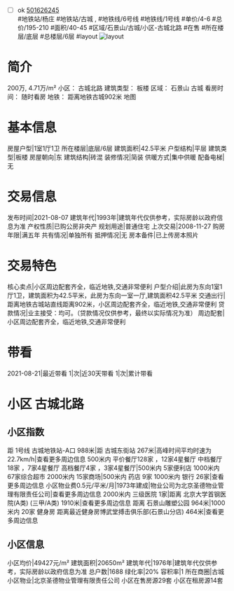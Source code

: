 - [ ] ok [501626245](https://bj.5i5j.com/ershoufang/501626245.html)  
 #地铁站/杨庄 #地铁站/古城 ,  #地铁线/6号线 #地铁线/1号线
#单价/4-6 #总价/195-210 #面积/40-45   #区域/石景山/古城/小区-古城北路 #在售 #所在楼层/底层 #总楼层/6层 #layout 
![layout](http://image2a.5i5j.com/bdir/layout/787a4f13f0024afb8c84343bd61fe3ea.jpg_P5.jpg) 
# 简介 
 200万,  4.71万/m² 
小区： 古城北路
建筑类型： 板楼
区域： 石景山 古城
看房时间： 随时看房
地铁： 距离地铁古城902米 地图
# 基本信息 
 房屋户型|1室1厅1卫
所在楼层|底层/6层
建筑面积|42.5平米
户型结构|平层
建筑类型|板楼
房屋朝向|东
建筑结构|砖混
装修情况|简装
供暖方式|集中供暖
配备电梯|无
# 交易信息 
 发布时间|2021-08-07
建筑年代|1993年|建筑年代仅供参考，实际房龄以政府信息为准
产权性质|已购公房非央产
规划用途|普通住宅
上次交易|2008-11-27
购房年限|满五年
共有情况|单独所有
抵押情况|无
房本备件|已上传房本照片
# 交易特色 
 核心卖点|小区周边配套齐全，临近地铁,交通非常便利
户型介绍|此房为东向1室1厅1卫，建筑面积为42.5平米，此房为东向一室一厅,建筑面积42.5平米
交通出行|距离地铁古城站直线距离902米，小区周边配套齐全，临近地铁,交通非常便利
贷款情况|业主接受：均可。（贷款情况仅供参考，最终以实际情况为准）
周边配套|小区周边配套齐全，临近地铁,交通非常便利
# 带看 
 2021-08-21|最近带看	 1|次|近30天带看	 1|次|累计带看
# 小区 古城北路
## 小区指数 
 距 1号线 古城地铁站-A口 988米|距 古城东街站 267米|高峰时间平均时速为22.7km/h|查看更多周边信息
500米内 平价餐厅128家 ，12家4星餐厅
中档餐厅18家 ，7家4星餐厅
高档餐厅4家 ，3家4星餐厅|500米内 5家便利店
1000米内 67家综合超市
2000米内 15家商场|500米内 药店 9家
1000米内 银行 26家|查看更多周边信息
小区物业费0.5元/平米/月|1973年建成|物业公司为北京圣德物业管理有限责任公司|查看更多周边信息
2000米内 三级医院 1家|距离 北京大学首钢医院(A类) (三甲/A类) 1910米|查看更多周边信息
距离 石景山雕塑公园 964米|1000米内 20家 健身房
距离最近健身房博武堂搏击俱乐部(石景山分店) 464米|查看更多周边信息
## 小区信息 
 小区均价|49427元/m²
建筑面积|20650m²
建筑年代|1976年|建筑年代仅供参考，实际房龄以政府信息为准
总户数|1688
绿化率|20%
容积率|1
所在商圈|古城
小区物业|北京圣德物业管理有限责任公司
小区在售房源29套
小区在租房源14套
